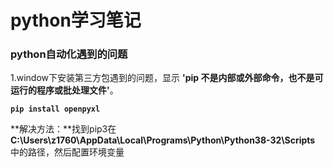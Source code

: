 # python学习笔记
  ### python自动化遇到的问题
  1.window下安装第三方包遇到的问题，显示 **'pip 不是内部或外部命令，也不是可运行的程序或批处理文件'**。

  **`pip install openpyxl`**

  **解决方法：**找到pip3在 **C:\Users\z1760\AppData\Local\Programs\Python\Python38-32\Scripts** 中的路径，然后配置环境变量
    
      